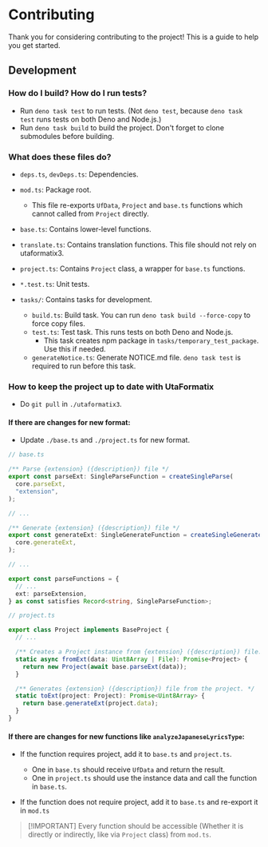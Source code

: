 # Contributing

Thank you for considering contributing to the project! This is a guide to help
you get started.

## Development

### How do I build? How do I run tests?

- Run `deno task test` to run tests. (Not `deno test`, because `deno task test`
  runs tests on both Deno and Node.js.)
- Run `deno task build` to build the project. Don't forget to clone submodules
  before building.

### What does these files do?

- `deps.ts`, `devDeps.ts`: Dependencies.

- `mod.ts`: Package root.
  - This file re-exports `UfData`, `Project` and `base.ts` functions which
    cannot called from `Project` directly.
- `base.ts`: Contains lower-level functions.
- `translate.ts`: Contains translation functions. This file should not rely on
  utaformatix3.
- `project.ts`: Contains `Project` class, a wrapper for `base.ts` functions.

- `*.test.ts`: Unit tests.

- `tasks/`: Contains tasks for development.
  - `build.ts`: Build task. You can run `deno task build --force-copy` to force
    copy files.
  - `test.ts`: Test task. This runs tests on both Deno and Node.js.
    - This task creates npm package in `tasks/temporary_test_package`. Use this
      if needed.
  - `generateNotice.ts`: Generate NOTICE.md file. `deno task test` is required
    to run before this task.

### How to keep the project up to date with UtaFormatix

- Do `git pull` in `./utaformatix3`.

#### If there are changes for new format:

- Update `./base.ts` and `./project.ts` for new format.

```ts
// base.ts

/** Parse {extension} ({description}) file */
export const parseExt: SingleParseFunction = createSingleParse(
  core.parseExt,
  "extension",
);

// ...

/** Generate {extension} ({description}) file */
export const generateExt: SingleGenerateFunction = createSingleGenerate(
  core.generateExt,
);

// ...

export const parseFunctions = {
  // ...
  ext: parseExtension,
} as const satisfies Record<string, SingleParseFunction>;
```

```ts
// project.ts

export class Project implements BaseProject {
  // ...

  /** Creates a Project instance from {extension} ({description}) file. */
  static async fromExt(data: Uint8Array | File): Promise<Project> {
    return new Project(await base.parseExt(data));
  }

  /** Generates {extension} ({description}) file from the project. */
  static toExt(project: Project): Promise<Uint8Array> {
    return base.generateExt(project.data);
  }
}
```

#### If there are changes for new functions like `analyzeJapaneseLyricsType`:

- If the function requires project, add it to `base.ts` and `project.ts`.
  - One in `base.ts` should receive `UfData` and return the result.
  - One in `project.ts` should use the instance data and call the function in
    `base.ts`.

- If the function does not require project, add it to `base.ts` and re-export it
  in `mod.ts`

> [!IMPORTANT] Every function should be accessible (Whether it is directly or
> indirectly, like via `Project` class) from `mod.ts`.

<!--

# Personal Notes

## Update

- Update `version` in `deno.jsonc`
- Update `CHANGELOG.md`
- `git commit -am "Update: v0.3.0"`
- `git tag v0.3.0`
- `git push --tags origin main`

-->
